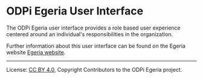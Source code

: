 <!-- SPDX-License-Identifier: CC-BY-4.0 -->
<!-- Copyright Contributors to the ODPi Egeria project. -->

# ODPi Egeria User Interface

The ODPi Egeria user interface provides a role based user experience centered
around an individual's
responsibilities in the organization.

Further information about this user interface can be found on the Egeria website
[Egeria website](https://egeria.odpi.org/open-metadata-implementation/user-interfaces).


----
License: [CC BY 4.0](https://creativecommons.org/licenses/by/4.0/),
Copyright Contributors to the ODPi Egeria project.